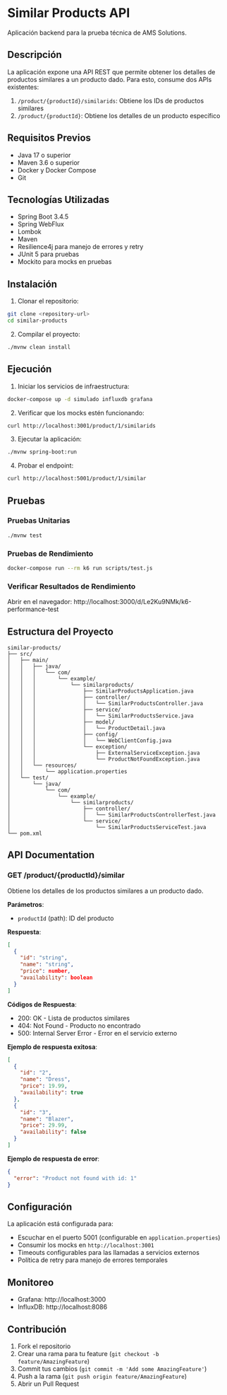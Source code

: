 # Similar Products API

Aplicación backend para la prueba técnica de AMS Solutions.

## Descripción

La aplicación expone una API REST que permite obtener los detalles de productos similares a un producto dado. Para esto, consume dos APIs existentes:

1. `/product/{productId}/similarids`: Obtiene los IDs de productos similares
2. `/product/{productId}`: Obtiene los detalles de un producto específico

## Requisitos Previos

- Java 17 o superior
- Maven 3.6 o superior
- Docker y Docker Compose
- Git

## Tecnologías Utilizadas

- Spring Boot 3.4.5
- Spring WebFlux
- Lombok
- Maven
- Resilience4j para manejo de errores y retry
- JUnit 5 para pruebas
- Mockito para mocks en pruebas

## Instalación

1. Clonar el repositorio:

```bash
git clone <repository-url>
cd similar-products
```

2. Compilar el proyecto:

```bash
./mvnw clean install
```

## Ejecución

1. Iniciar los servicios de infraestructura:

```bash
docker-compose up -d simulado influxdb grafana
```

2. Verificar que los mocks estén funcionando:

```bash
curl http://localhost:3001/product/1/similarids
```

3. Ejecutar la aplicación:

```bash
./mvnw spring-boot:run
```

4. Probar el endpoint:

```bash
curl http://localhost:5001/product/1/similar
```

## Pruebas

### Pruebas Unitarias

```bash
./mvnw test
```

### Pruebas de Rendimiento

```bash
docker-compose run --rm k6 run scripts/test.js
```

### Verificar Resultados de Rendimiento

Abrir en el navegador: http://localhost:3000/d/Le2Ku9NMk/k6-performance-test

## Estructura del Proyecto

```
similar-products/
├── src/
│   ├── main/
│   │   ├── java/
│   │   │   └── com/
│   │   │       └── example/
│   │   │           └── similarproducts/
│   │   │               ├── SimilarProductsApplication.java
│   │   │               ├── controller/
│   │   │               │   └── SimilarProductsController.java
│   │   │               ├── service/
│   │   │               │   └── SimilarProductsService.java
│   │   │               ├── model/
│   │   │               │   └── ProductDetail.java
│   │   │               ├── config/
│   │   │               │   └── WebClientConfig.java
│   │   │               └── exception/
│   │   │                   ├── ExternalServiceException.java
│   │   │                   └── ProductNotFoundException.java
│   │   └── resources/
│   │       └── application.properties
│   └── test/
│       └── java/
│           └── com/
│               └── example/
│                   └── similarproducts/
│                       ├── controller/
│                       │   └── SimilarProductsControllerTest.java
│                       └── service/
│                           └── SimilarProductsServiceTest.java
└── pom.xml
```

## API Documentation

### GET /product/{productId}/similar

Obtiene los detalles de los productos similares a un producto dado.

**Parámetros**:

- `productId` (path): ID del producto

**Respuesta**:

```json
[
  {
    "id": "string",
    "name": "string",
    "price": number,
    "availability": boolean
  }
]
```

**Códigos de Respuesta**:

- 200: OK - Lista de productos similares
- 404: Not Found - Producto no encontrado
- 500: Internal Server Error - Error en el servicio externo

**Ejemplo de respuesta exitosa**:

```json
[
  {
    "id": "2",
    "name": "Dress",
    "price": 19.99,
    "availability": true
  },
  {
    "id": "3",
    "name": "Blazer",
    "price": 29.99,
    "availability": false
  }
]
```

**Ejemplo de respuesta de error**:

```json
{
  "error": "Product not found with id: 1"
}
```

## Configuración

La aplicación está configurada para:

- Escuchar en el puerto 5001 (configurable en `application.properties`)
- Consumir los mocks en `http://localhost:3001`
- Timeouts configurables para las llamadas a servicios externos
- Política de retry para manejo de errores temporales

## Monitoreo

- Grafana: http://localhost:3000
- InfluxDB: http://localhost:8086

## Contribución

1. Fork el repositorio
2. Crear una rama para tu feature (`git checkout -b feature/AmazingFeature`)
3. Commit tus cambios (`git commit -m 'Add some AmazingFeature'`)
4. Push a la rama (`git push origin feature/AmazingFeature`)
5. Abrir un Pull Request
